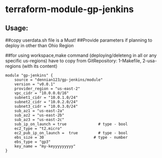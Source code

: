 # terraform-module-gp-jenkins

## Usage:
##copy userdata.sh file is a Must!
##Provide parameters if planning to deploy in other than Ohio Region

##for using workspace,make command (deploying/deleteng in all or any specific us-regions) have to copy from GitRepository: 1-Makefile, 2-usa-regions (with its content)

```hcl
module "gp-jenkins" {
    source = "dennian123/gp-jenkins/module"
    version = "v0.0.1"
    provider_region = "us-east-2"
    vpc_cidr = "10.0.0.0/16"
    subnet1_cidr = "10.0.1.0/24"
    subnet2_cidr = "10.0.2.0/24"
    subnet3_cidr = "10.0.3.0/24"
    sub_az1 = "us-east-2a"
    sub_az2 = "us-east-2b"
    sub_az3 = "us-east-2c"
    sub_ip_on_launch = true              # type - bool
    ec2_type = "t2.micro"
    ec2_pub_ip_on_launch =  true         # type - bool
    ebs_size = 30                      # type - number
    ebs_type = "gp3"
    key_name = "my-keyyyyyyyyy"
}
```